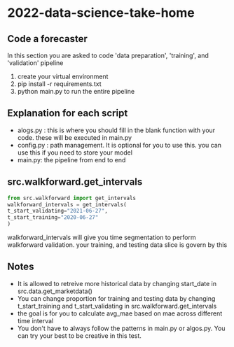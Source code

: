 # 2022-data-science-take-home


## Code a forecaster

In this section you are asked to code 'data preparation', 'training', and 'validation' pipeline

1. create your virtual environment
2. pip install -r requirements.txt
3. python main.py to run the entire pipeline


## Explanation for each script
 - alogs.py : this is where you should fill in the blank function with your code. these will be executed in main.py
 - config.py : path management. It is optional for you to use this. you can use this if you need to store your model
 - main.py: the pipeline from end to end

## src.walkforward.get_intervals
```python
from src.walkforward import get_intervals
walkforward_intervals = get_intervals(
t_start_validating="2021-06-27",
t_start_training="2020-06-27"
)
```
walkforward_intervals will give you time segmentation to perform walkforward validation.
your training, and testing data slice is govern by this


## Notes
- It is allowed to retreive more historical data by changing start_date in src.data.get_marketdata()
- You can change proportion for training and testing data by changing t_start_training and 
t_start_validating in src.walkforward.get_intervals
- the goal is for you to calculate avg_mae based on mae across different time interval
- You don't have to always follow the patterns in main.py or algos.py. You can try your best to be creative in this test.